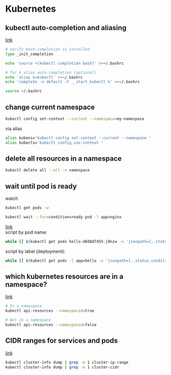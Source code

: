 # Kubernetes

## kubectl auto-completion and aliasing
[link](https://kubernetes.io/docs/tasks/tools/included/optional-kubectl-configs-bash-linux/)
```sh
# verify bash-completion is installed 
type _init_completion

echo 'source <(kubectl completion bash)' >>~/.bashrc

# for k alias auto-completion (optional)
echo 'alias k=kubectl' >>~/.bashrc
echo 'complete -o default -F __start_kubectl k' >>~/.bashrc

source ~/.bashrc
```

## change current namespace
```sh
kubectl config set-context --current --namespace=my-namespace
```

via alias
```sh
alias kubens='kubectl config set-context --current --namespace '
alias kubectx='kubectl config use-context '
```

## delete all resources in a namespace
```sh
kubectl delete all --all -n namespace
```

## wait until pod is ready

watch
```sh
kubectl get pods -w
```

```sh
kubectl wait --for=condition=ready pod -l app=nginx
```

[link](https://reuvenharrison.medium.com/how-to-wait-for-a-kubernetes-pod-to-be-ready-one-liner-144bbbb5a76f) <br />
script by pod name:
```sh
while [[ $(kubectl get pods hello-d8d8d7455-j9nzw -o 'jsonpath={..status.conditions[?(@.type=="Ready")].status}') != "True" ]]; do echo "waiting for pod" && sleep 1; done
```

script by label (deployment):
```sh
while [[ $(kubectl get pods -l app=hello -o 'jsonpath={..status.conditions[?(@.type=="Ready")].status}') != "True" ]]; do echo "waiting for pod" && sleep 1; done
```

## which kubernetes resources are in a namespace?
[link](https://kubernetes.io/docs/concepts/overview/working-with-objects/namespaces/#not-all-objects-are-in-a-namespace)
```sh
# In a namespace
kubectl api-resources --namespaced=true

# Not in a namespace
kubectl api-resources --namespaced=false
```

## CIDR ranges for services and pods
[link](https://stackoverflow.com/questions/44190607/how-do-you-find-the-cluster-service-cidr-of-a-kubernetes-cluster)
```sh
kubectl cluster-info dump | grep -m 1 cluster-ip-range
kubectl cluster-info dump | grep -m 1 cluster-cidr
```
